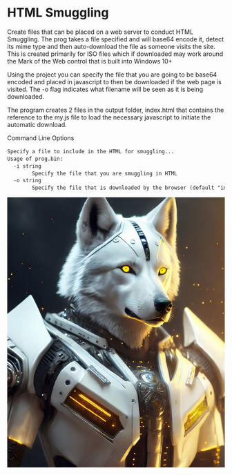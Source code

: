 # HTML Smuggling

Create files that can be placed on a web server to conduct HTML Smuggling. The prog takes a file specified and will base64 encode it, detect its mime type and then auto-download the file as someone visits the site. This is created primarily for ISO files which if downloaded may work around the Mark of the Web control that is built into Windows 10+

Using the project you can specify the file that you are going to be base64 encoded and placed in javascript to then be downloaded if the web page is visited.  The -o flag indicates what filename will be seen as it is being downloaded.

The program creates 2 files in the output folder, index.html that contains the reference to the my.js file to load the necessary javascript to initiate the automatic download.

Command Line Options
```txt
Specify a file to include in the HTML for smuggling...
Usage of prog.bin:
  -i string
    	Specify the file that you are smuggling in HTML
  -o string
    	Specify the file that is downloaded by the browser (default "info.iso")
```


![wolfWhite3.png](/images/wolfWhite3.png)
